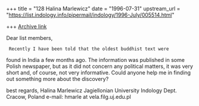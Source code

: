 +++
title = "128 Halina Marlewicz"
date = "1996-07-31"
upstream_url = "https://list.indology.info/pipermail/indology/1996-July/005514.html"

+++
[Archive link](https://list.indology.info/pipermail/indology/1996-July/005514.html)


Dear list members,

     Recently I have been told that the oldest buddhist text were
found in India a few months ago. The information was published in 
some Polish newspaper, but as it did not concern any political 
matters, it was very short and, of course, not very informative.
Could anyone help me in finding out something more about the 
discovery?

best regards,
Halina Marlewicz
Jagiellonian University
Indology Dept.
Cracow, Poland
e-mail: hmarle at vela.filg.uj.edu.pl






